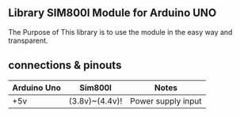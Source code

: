 ## Library SIM800l Module for Arduino UNO
The Purpose of This library is to use the module in the easy way and transparent.

## connections & pinouts
Arduino Uno  |   Sim800l   |    Notes  
-------------|-------------|------------
+5v| (3.8v)~(4.4v)!| Power supply input

